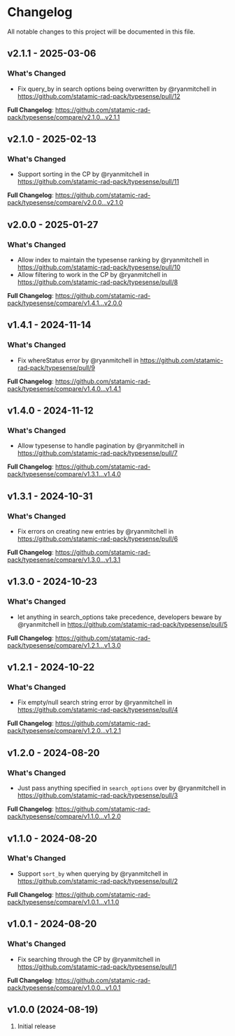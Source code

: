 # Changelog

All notable changes to this project will be documented in this file.

## v2.1.1 - 2025-03-06

### What's Changed

* Fix query_by in search options being overwritten by @ryanmitchell in https://github.com/statamic-rad-pack/typesense/pull/12

**Full Changelog**: https://github.com/statamic-rad-pack/typesense/compare/v2.1.0...v2.1.1

## v2.1.0 - 2025-02-13

### What's Changed

* Support sorting in the CP by @ryanmitchell in https://github.com/statamic-rad-pack/typesense/pull/11

**Full Changelog**: https://github.com/statamic-rad-pack/typesense/compare/v2.0.0...v2.1.0

## v2.0.0 - 2025-01-27

### What's Changed

* Allow index to maintain the typesense ranking by @ryanmitchell in https://github.com/statamic-rad-pack/typesense/pull/10
* Allow filtering to work in the CP by @ryanmitchell in https://github.com/statamic-rad-pack/typesense/pull/8

**Full Changelog**: https://github.com/statamic-rad-pack/typesense/compare/v1.4.1...v2.0.0

## v1.4.1 - 2024-11-14

### What's Changed

* Fix whereStatus error by @ryanmitchell in https://github.com/statamic-rad-pack/typesense/pull/9

**Full Changelog**: https://github.com/statamic-rad-pack/typesense/compare/v1.4.0...v1.4.1

## v1.4.0 - 2024-11-12

### What's Changed

* Allow typesense to handle pagination by @ryanmitchell in https://github.com/statamic-rad-pack/typesense/pull/7

**Full Changelog**: https://github.com/statamic-rad-pack/typesense/compare/v1.3.1...v1.4.0

## v1.3.1 - 2024-10-31

### What's Changed

* Fix errors on creating new entries by @ryanmitchell in https://github.com/statamic-rad-pack/typesense/pull/6

**Full Changelog**: https://github.com/statamic-rad-pack/typesense/compare/v1.3.0...v1.3.1

## v1.3.0 - 2024-10-23

### What's Changed

* let anything in search_options take precedence, developers beware by @ryanmitchell in https://github.com/statamic-rad-pack/typesense/pull/5

**Full Changelog**: https://github.com/statamic-rad-pack/typesense/compare/v1.2.1...v1.3.0

## v1.2.1 - 2024-10-22

### What's Changed

* Fix empty/null search string error by @ryanmitchell in https://github.com/statamic-rad-pack/typesense/pull/4

**Full Changelog**: https://github.com/statamic-rad-pack/typesense/compare/v1.2.0...v1.2.1

## v1.2.0 - 2024-08-20

### What's Changed

* Just pass anything specified in `search_options` over by @ryanmitchell in https://github.com/statamic-rad-pack/typesense/pull/3

**Full Changelog**: https://github.com/statamic-rad-pack/typesense/compare/v1.1.0...v1.2.0

## v1.1.0 - 2024-08-20

### What's Changed

* Support `sort_by` when querying by @ryanmitchell in https://github.com/statamic-rad-pack/typesense/pull/2

**Full Changelog**: https://github.com/statamic-rad-pack/typesense/compare/v1.0.1...v1.1.0

## v1.0.1 - 2024-08-20

### What's Changed

* Fix searching through the CP by @ryanmitchell in https://github.com/statamic-rad-pack/typesense/pull/1

**Full Changelog**: https://github.com/statamic-rad-pack/typesense/compare/v1.0.0...v1.0.1

## v1.0.0 (2024-08-19)

1. Initial release
